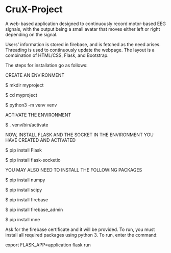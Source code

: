 # CruX-Project

A web-based application designed to continuously record motor-based EEG signals, with the output being a small avatar that moves either left or right depending on the signal.

Users' information is stored in firebase, and is fetched as the need arises. Threading is used to continuously update the webpage. The layout is a combination of HTML/CSS, Flask, and Bootstrap.

The steps for installation go as follows:

CREATE AN ENVIRONMENT

$ mkdir myproject

$ cd myproject

$ python3 -m venv venv

ACTIVATE THE ENVIRONMENT

$ . venv/bin/activate

NOW, INSTALL FLASK AND THE SOCKET IN THE ENVIRONMENT YOU HAVE CREATED AND ACTIVATED

$ pip install Flask

$ pip install flask-socketio

YOU MAY ALSO NEED TO INSTALL THE FOLLOWING PACKAGES

$ pip install numpy

$ pip install scipy

$ pip install firebase

$ pip install firebase_admin

$ pip install mne

Ask for the firebase certificate and it will be provided.
To run, you must install all required packages using python 3. To run, enter the command:

export FLASK_APP=application
flask run
